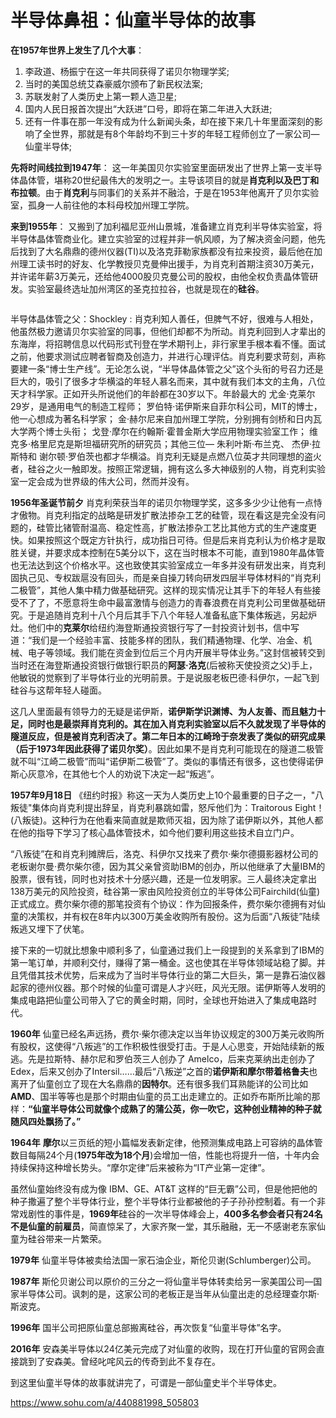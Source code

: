 # 半导体鼻祖：仙童半导体的故事

**在1957年世界上发生了几个大事**：

1. 李政道、杨振宁在这一年共同获得了诺贝尔物理学奖;
2. 当时的美国总统艾森豪威尔颁布了新民权法案;
3. 苏联发射了人类历史上第一颗人造卫星;
4. 国内人民日报首次提出“大跃进”口号，即将在第二年进入大跃进;
5. 还有一件事在那一年没有成为什么新闻头条，却在接下来几十年里面深刻的影响了全世界，那就是有8个年龄均不到三十岁的年轻工程师创立了一家公司—仙童半导体;

**先将时间线拉到1947年**：
这一年美国贝尔实验室里面研发出了世界上第一支半导体晶体管，堪称20世纪最伟大的发明之一。主导该项目的就是**肖克利以及巴丁和布拉顿**。由于**肖克利**与同事们的关系并不融洽，于是在1953年他离开了贝尔实验室，孤身一人前往他的本科母校加州理工学院。

**来到1955年**：
又搬到了加利福尼亚州山景城，准备建立肖克利半导体实验室，将半导体晶体管商业化。建立实验室的过程并非一帆风顺，为了解决资金问题，他先后找到了大名鼎鼎的德州仪器(TI)以及洛克菲勒家族都没有拉来投资，最后他在加州理工读书时的好友、化学教授贝克曼伸出援手，为肖克利首期注资30万美元，并许诺年薪3万美元，还给他4000股贝克曼公司的股权，由他全权负责晶体管研发。实验室最终选址加州湾区的圣克拉拉谷，也就是现在的**硅谷**。

![]()

半导体晶体管之父：Shockley
: 肖克利知人善任，但脾气不好，很难与人相处，他虽然极力邀请贝尔实验室的同事，但他们却都不为所动。肖克利回到人才辈出的东海岸，将招聘信息以代码形式刊登在学术期刊上，非行家里手根本看不懂。面试之前，他要求测试应聘者智商及创造力，并进行心理评估。肖克利要求苛刻，声称要建一条“博士生产线”。无论怎么说，“半导体晶体管之父”这个头衔的号召力还是巨大的，吸引了很多才华横溢的年轻人慕名而来，其中就有我们本文的主角，八位天才科学家。正如开头所说他们的年龄都在30岁以下。年龄最大的 尤金·克莱尔29岁，是通用电气的制造工程师； 罗伯特·诺伊斯来自菲尔科公司，MIT的博士，他一心想成为著名科学家； 金·赫尔尼来自加州理工学院，分别拥有剑桥和日内瓦大学两个博士头衔； 戈登·摩尔在约翰斯·霍普金斯大学应用物理实验室工作； 维克多·格里尼克是斯坦福研究所的研究员；其他三位— 朱利叶斯·布兰克、 杰伊·拉斯特和 谢尔顿·罗伯茨也都才华横溢。肖克利无疑是点燃八位英才共同理想的盗火者，硅谷之火一触即发。按照正常逻辑，拥有这么多大神级别的人物，肖克利实验室一定会成为世界级的伟大公司，然而并没有。

**1956年圣诞节前夕**
肖克利荣获当年的诺贝尔物理学奖，这多多少少让他有一点恃才傲物。肖克利指定的战略是研发扩散法掺杂工艺的硅管，现在看这是完全没有问题的，硅管比锗管耐温高、稳定性高，扩散法掺杂工艺比其他方式的生产速度更快。如果按照这个既定方针执行，成功指日可待。但是后来肖克利认为价格才是取胜关键，并要求成本控制在5美分以下，这在当时根本不可能，直到1980年晶体管也无法达到这个价格水平。这也致使其实验室成立一年多并没有研发出来，肖克利固执己见、专权跋扈没有回头，而是亲自操刀转向研发四层半导体材料的“肖克利二极管”，其他人集中精力做基础研究。这样的现实情况让其手下的年轻人有些接受不了了，不愿意将生命中最富激情与创造力的青春浪费在肖克利公司里做基础研究。于是追随肖克利十八个月后其手下八个年轻人准备私底下集体叛逃，另起炉灶。他们中的**克莱尔**给纽约海登斯通投资银行写了一封投资计划书，信中写道：“我们是一个经验丰富、技能多样的团队，我们精通物理、化学、冶金、机械、电子等领域。我们能在资金到位后三个月内开展半导体业务。”这封信被转交到当时还在海登斯通投资银行做银行职员的**阿瑟·洛克**(后被称天使投资之父)手上，他敏锐的觉察到了半导体行业的光明前景。于是说服老板巴德·科伊尔，一起飞到硅谷与这帮年轻人碰面。

这几人里面最有领导力的无疑是诺伊斯，**诺伊斯学识渊博、为人友善、而且魅力十足，同时也是最崇拜肖克利的。其在加入肖克利实验室以后不久就发现了半导体的隧道反应，但是被肖克利否决了。第二年日本的江崎玲于奈发表了类似的研究成果（后于1973年因此获得了诺贝尔奖）**。因此如果不是肖克利可能现在的隧道二极管就不叫“江崎二极管”而叫“诺伊斯二极管”了。类似的事情还有很多，这也使得诺伊斯心灰意冷，在其他七个人的劝说下决定一起“叛逃”。
![]()

**1957年9月18日**
《纽约时报》称这一天为人类历史上10个最重要的日子之一，"八叛徒"集体向肖克利提出辞呈，肖克利暴跳如雷，怒斥他们为：Traitorous Eight！(八叛徒)。这种行为在他看来简直就是欺师灭祖，因为除了诺伊斯以外，其他人都在他的指导下学习了核心晶体管技术，如今他们要利用这些技术自立门户。

“八叛徒”在和肖克利摊牌后，洛克、科伊尔又找来了费尔·柴尔德摄影器材公司的老板谢尔曼·费尔柴尔德，因为其父亲曾资助IBM的创办，所以他继承了大量IBM的股票，很有钱，同时也对技术十分感兴趣，还是一位发明家。三人最终决定拿出138万美元的风险投资，硅谷第一家由风险投资创立的半导体公司Fairchild(仙童)正式成立。费尔柴尔德的那笔投资有个协议：作为回报条件，费尔柴尔德拥有对仙童的决策权，并有权在8年内以300万美金收购所有股份。这为后面“八叛徒”陆续叛逃又埋下了伏笔。

接下来的一切就比想象中顺利多了，仙童通过我们上一段提到的关系拿到了IBM的第一笔订单，并顺利交付，赚得了第一桶金。这也使其在半导体领域站稳了脚。并且凭借其技术优势，后来成为了当时半导体行业的第二大巨头，第一是靠石油仪器起家的德州仪器。那个时候的仙童可谓是人才兴旺，风光无限。诺伊斯等人发明的集成电路把仙童公司带入了它的黄金时期，同时，全球也开始进入了集成电路时代。

**1960年**
仙童已经名声远扬，费尔·柴尔德决定以当年协议规定的300万美元收购所有股权，这使得“八叛逃”的工作积极性很受打击。于是人心思变，开始陆续新的叛逃。先是拉斯特、赫尔尼和罗伯茨三人创办了 Amelco，后来克莱纳出走创办了Edex，后来又创办了Intersil……最后“八叛逆”之首的**诺伊斯和摩尔带着格鲁夫**也离开了仙童创立了现在大名鼎鼎的**因特尔**。还有很多我们耳熟能详的公司比如**AMD**、国半等等也是那个时期由仙童的员工出走建立的。正如乔布斯所比喻的那样：**“仙童半导体公司就像个成熟了的蒲公英，你一吹它，这种创业精神的种子就随风四处飘扬了。”**

**1964年**
**摩尔**以三页纸的短小篇幅发表新定律，他预测集成电路上可容纳的晶体管数目每隔24个月(**1975年改为18个月**)会增加一倍，性能也将提升一倍，十年内会持续保持这种增长势头。“摩尔定律”后来被称为“IT产业第一定律”。

虽然仙童始终没有成为像 IBM、GE、AT&T 这样的“巨无霸”公司，但是他把他的种子撒遍了整个半导体行业，整个半导体行业都被他的子子孙孙控制着。有一个非常戏剧性的事件是，**1969年**硅谷的一次半导体峰会上，**400多名参会者只有24名不是仙童的前雇员**，简直惊呆了，大家齐聚一堂，其乐融融，无一不感谢老东家仙童为硅谷带来一片繁荣。

**1979年**
仙童半导体被卖给法国一家石油企业，斯伦贝谢(Schlumberger)公司。

**1987年**
斯伦贝谢公司以原价的三分之一将仙童半导体转卖给另一家美国公司—国家半导体公司。讽刺的是，这家公司的老板正是当年从仙童出走的总经理查尔斯·斯波克。

**1996年**
国半公司把原仙童总部搬离硅谷，再次恢复“仙童半导体”名字。

**2016年**
安森美半导体以24亿美元完成了对仙童的收购，现在打开仙童的官网会直接跳到了安森美。曾经叱咤风云的传奇到此不复存在。

到这里仙童半导体的故事就讲完了，可谓是一部仙童史半个半导体史。

<https://www.sohu.com/a/440881998_505803>
